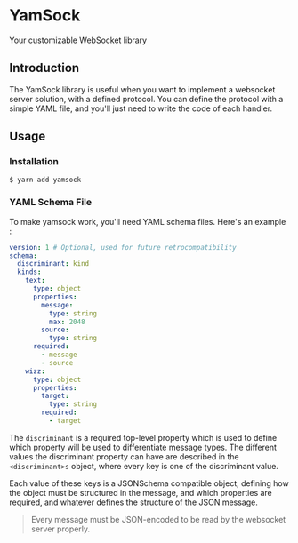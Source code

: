 # YamSock

Your customizable WebSocket library

## Introduction

The YamSock library is useful when you want to implement a websocket server solution, with a defined protocol.
You can define the protocol with a simple YAML file, and you'll just need to write the code of each handler.

## Usage

### Installation

```shell
$ yarn add yamsock
```

### YAML Schema File

To make yamsock work, you'll need YAML schema files.
Here's an example :

```yaml
version: 1 # Optional, used for future retrocompatibility
schema:
  discriminant: kind
  kinds:
    text:
      type: object
      properties:
        message:
          type: string
          max: 2048
        source:
          type: string
      required:
        - message
        - source
    wizz:
      type: object
      properties:
        target:
          type: string
        required:
          - target
```

The `discriminant` is a required top-level property which is used to define which property will be used to differentiate message types.
The different values the discriminant property can have are described in the `<discriminant>s` object, where every key is one of the discriminant value.

Each value of these keys is a JSONSchema compatible object, defining how the object must be structured in the message, and which properties are required, and whatever defines the structure of the JSON message.

> Every message must be JSON-encoded to be read by the websocket server properly.
